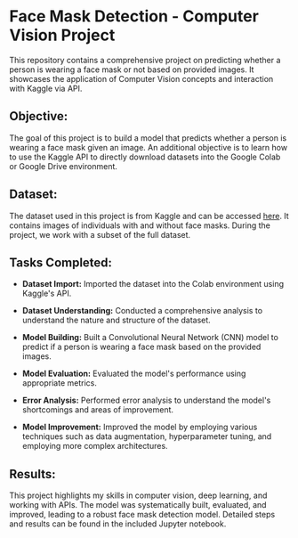 # Face Mask Detection - Computer Vision Project

This repository contains a comprehensive project on predicting whether a person is wearing a face mask or not based on provided images. It showcases the application of Computer Vision concepts and interaction with Kaggle via API.

## Objective:

The goal of this project is to build a model that predicts whether a person is wearing a face mask given an image. An additional objective is to learn how to use the Kaggle API to directly download datasets into the Google Colab or Google Drive environment.

## Dataset:

The dataset used in this project is from Kaggle and can be accessed [here](https://example.com). It contains images of individuals with and without face masks. During the project, we work with a subset of the full dataset.

## Tasks Completed:

- **Dataset Import:** Imported the dataset into the Colab environment using Kaggle's API.

- **Dataset Understanding:** Conducted a comprehensive analysis to understand the nature and structure of the dataset.

- **Model Building:** Built a Convolutional Neural Network (CNN) model to predict if a person is wearing a face mask based on the provided images.

- **Model Evaluation:** Evaluated the model's performance using appropriate metrics.

- **Error Analysis:** Performed error analysis to understand the model's shortcomings and areas of improvement.

- **Model Improvement:** Improved the model by employing various techniques such as data augmentation, hyperparameter tuning, and employing more complex architectures.

## Results:

This project highlights my skills in computer vision, deep learning, and working with APIs. The model was systematically built, evaluated, and improved, leading to a robust face mask detection model. Detailed steps and results can be found in the included Jupyter notebook.

